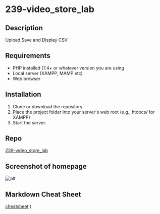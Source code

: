 # 239-video_store_lab 
 
## Description 
Upload Save and Display CSV 
 
## Requirements 
- PHP installed (7.4+ or whatever version you are using
- Local server (XAMPP, MAMP etc) 
- Web browser 
 
## Installation 
1. Clone or download the repository. 
2. Place the project folder into your server's web root (e.g., htdocs/ for XAMPP) 
3. Start the server. 
 
## Repo 
[239-video_store_lab](https://github.com/PresnoArmweak/239-video_store_lab) 
 
## Screenshot of homepage 
![alt](url) 
 
## Markdown Cheat Sheet 
[cheatsheet](https://www.markdownguide.org/cheat-sheet/) ) 
